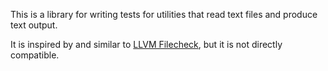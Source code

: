 This is a library for writing tests for utilities that read text files and
produce text output.

It is inspired by and similar to
[LLVM Filecheck](https://llvm.org/docs/CommandGuide/FileCheck.html), but
it is not directly compatible.

